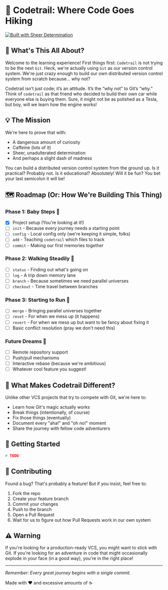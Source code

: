 # 🌲 Codetrail: Where Code Goes Hiking

[![Built with Sheer Determination](https://img.shields.io/badge/Built%20with-Sheer%20Determination-brightgreen.svg)](https://github.com/mochams/codetrail)

## 🤔 What's This All About?

Welcome to the learning experience! First things first: `Codetrail` is not trying to be the next `Git`. Heck, we're actually using `Git` as our version control system. We're just crazy enough to build our own distributed version control system from scratch because... why not?

Codetrail isn’t just code; it’s an attitude. It’s the “why not” to Git’s “why.” Think of `codetrail` as that friend who decided to build their own car while everyone else is buying them. Sure, it might not be as polished as a Tesla, but boy, will we learn how the engine works!

## 💡 The Mission

We're here to prove that with:

- A dangerous amount of curiosity
- Caffeine (lots of it)
- Sheer, unadulterated determination
- And perhaps a slight dash of madness

You can build a distributed version control system from the ground up. Is it practical? Probably not. Is it educational? Absolutely! Will it be fun? You bet your last semicolon it will be!

## 🗺️ Roadmap (Or: How We're Building This Thing)

### Phase 1: Baby Steps 🐣

- [x] Project setup (You're looking at it!)
- [ ] `init` - Because every journey needs a starting point
- [ ] `config` - Local config only (we're keeping it simple, folks)
- [ ] `add` - Teaching `codetrail` which files to track
- [ ] `commit` - Making our first memories together

### Phase 2: Walking Steadily 🚶

- [ ] `status` - Finding out what's going on
- [ ] `log` - A trip down memory lane
- [ ] `branch` - Because sometimes we need parallel universes
- [ ] `checkout` - Time travel between branches

### Phase 3: Starting to Run 🏃

- [ ] `merge` - Bringing parallel universes together
- [ ] `reset` - For when we mess up (it happens)
- [ ] `revert` - For when we mess up but want to be fancy about fixing it
- [ ] Basic conflict resolution (pray we don't need this)

### Future Dreams 💭

- [ ] Remote repository support
- [ ] Push/pull mechanisms
- [ ] Interactive rebase (because we're ambitious)
- [ ] Whatever cool feature you suggest!

## 🎯 What Makes Codetrail Different?

Unlike other VCS projects that try to compete with Git, we're here to:

- Learn how Git's magic actually works
- Break things (intentionally, of course)
- Fix those things (eventually)
- Document every "aha!" and "oh no!" moment
- Share the journey with fellow code adventurers

## 🚀 Getting Started

```bash
# TODO!
```

## 🤝 Contributing

Found a bug? That's probably a feature! But if you insist, feel free to:

1. Fork the repo
2. Create your feature branch
3. Commit your changes
4. Push to the branch
5. Open a Pull Request
6. Wait for us to figure out how Pull Requests work in our own system

## ⚠️ Warning

If you're looking for a production-ready VCS, you might want to stick with Git. If you're looking for an adventure in code that might occasionally explode in your face (in a good way), you're in the right place!

---

_Remember: Every great journey begins with a single commit._

Made with ❤️ and excessive amounts of ☕
